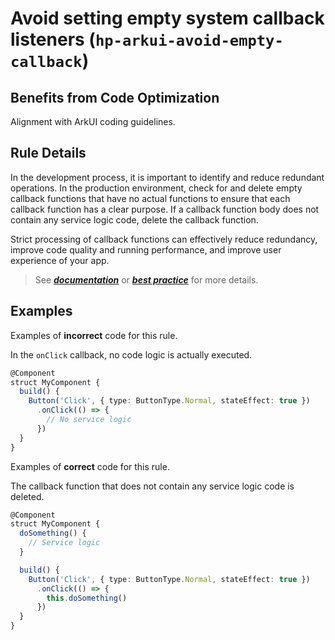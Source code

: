 # Avoid setting empty system callback listeners (`hp-arkui-avoid-empty-callback`)

## Benefits from Code Optimization
Alignment with ArkUI coding guidelines.

## Rule Details
In the development process, it is important to identify and reduce redundant operations. In the production environment, check for and delete empty callback functions that have no actual functions to ensure that each callback function has a clear purpose. If a callback function body does not contain any service logic code, delete the callback function. 

Strict processing of callback functions can effectively reduce redundancy, improve code quality and running performance, and improve user experience of your app.

> See [***documentation***](https://developer.huawei.com/consumer/{{region}}/doc/harmonyos-guides-{{apiVersion}}/ide_hp-arkui-avoid-empty-callback-{{apiVersion}}) or [***best practice***](https://developer.huawei.com/consumer/cn/doc/best-practices-V5/bpta-time-optimization-of-the-main-thread-V5#section1193294163616) for more details.

## Examples

Examples of **incorrect** code for this rule.

In the `onClick` callback, no code logic is actually executed.
```ts
@Component
struct MyComponent {
  build() {
    Button('Click', { type: ButtonType.Normal, stateEffect: true })
      .onClick(() => {
        // No service logic
      })
  }
}
```

Examples of **correct** code for this rule.

The callback function that does not contain any service logic code is deleted.
```ts
@Component
struct MyComponent {
  doSomething() {
    // Service logic
  }

  build() {
    Button('Click', { type: ButtonType.Normal, stateEffect: true })
      .onClick(() => {
        this.doSomething()
      })
  }
}
```

